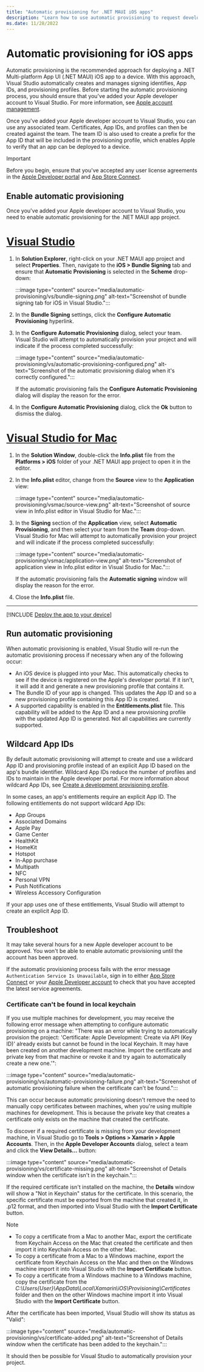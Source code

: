 ```yaml
---
title: "Automatic provisioning for .NET MAUI iOS apps"
description: "Learn how to use automatic provisioning to request development certificates and profiles for .NET MAUI iOS apps."
ms.date: 11/28/2022
---
```


# Automatic provisioning for iOS apps

Automatic provisioning is the recommended approach for deploying a .NET Multi-platform App UI (.NET MAUI) iOS app to a device. With this approach, Visual Studio automatically creates and manages signing identifies, App IDs, and provisioning profiles. Before starting the automatic provisioning process, you should ensure that you've added your Apple developer account to Visual Studio. For more information, see [Apple account management](~/ios/apple-account-management.md).

Once you've added your Apple developer account to Visual Studio, you can use any associated team. Certificates, App IDs, and profiles can then be created against the team. The team ID is also used to create a prefix for the App ID that will be included in the provisioning profile, which enables Apple to verify that an app can be deployed to a device.

> [!IMPORTANT]
> Before you begin, ensure that you've accepted any user license agreements in the [Apple Developer portal](https://developer.apple.com/account/) and [App Store Connect](https://appstoreconnect.apple.com/).

## Enable automatic provisioning

Once you've added your Apple developer account to Visual Studio, you need to enable automatic provisioning for the .NET MAUI app project.

<!-- markdownlint-disable MD025 -->
# [Visual Studio](#tab/vs)
<!-- markdownlint-enable MD025 -->

1. In **Solution Explorer**, right-click on your .NET MAUI app project and select **Properties**. Then, navigate to the **iOS > Bundle Signing** tab and ensure that **Automatic Provisioning** is selected in the **Scheme** drop-down:

    :::image type="content" source="media/automatic-provisioning/vs/bundle-signing.png" alt-text="Screenshot of bundle signing tab for iOS in Visual Studio.":::

1. In the **Bundle Signing** settings, click the **Configure Automatic Provisioning** hyperlink.

1. In the **Configure Automatic Provisioning** dialog, select your team. Visual Studio will attempt to automatically provision your project and will indicate if the process completed successfully:

    :::image type="content" source="media/automatic-provisioning/vs/automatic-provisioning-configured.png" alt-text="Screenshot of the automatic provisioning dialog when it's correctly configured.":::

    If the automatic provisioning fails the **Configure Automatic Provisioning** dialog will display the reason for the error.

1. In the **Configure Automatic Provisioning** dialog, click the **Ok** button to dismiss the dialog.

<!-- markdownlint-disable MD025 -->
# [Visual Studio for Mac](#tab/vsmac)
<!-- markdownlint-enable MD025 -->

1. In the **Solution Window**, double-click the **Info.plist** file from the **Platforms > iOS** folder of your .NET MAUI app project to open it in the editor.

1. In the **Info.plist** editor, change from the **Source** view to the **Application** view:

    :::image type="content" source="media/automatic-provisioning/vsmac/source-view.png" alt-text="Screenshot of source view in Info.plist editor in Visual Studio for Mac.":::

1. In the **Signing** section of the **Application** view, select **Automatic Provisioning**, and then select your team from the **Team** drop-down. Visual Studio for Mac will attempt to automatically provision your project and will indicate if the process completed successfully:

    :::image type="content" source="media/automatic-provisioning/vsmac/application-view.png" alt-text="Screenshot of application view in Info.plist editor in Visual Studio for Mac.":::

    If the automatic provisioning fails the **Automatic signing** window will display the reason for the error.

1. Close the **Info.plist** file.

---

[!INCLUDE [Deploy the app to your device](~/ios/includes/deploy.md)]

## Run automatic provisioning

When automatic provisioning is enabled, Visual Studio will re-run the automatic provisioning process if necessary when any of the following occur:

- An iOS device is plugged into your Mac. This automatically checks to see if the device is registered on the Apple's developer portal. If it isn't, it will add it and generate a new provisioning profile that contains it.
- The Bundle ID of your app is changed. This updates the App ID and so a new provisioning profile containing this App ID is created.
- A supported capability is enabled in the **Entitlements.plist** file. This capability will be added to the App ID and a new provisioning profile with the updated App ID is generated. Not all capabilities are currently supported. <!-- For more information on the ones that are supported, check out the [Working with Capabilities](~/ios/deploy-test/provisioning/capabilities/index.md) guide.-->

## Wildcard App IDs

By default automatic provisioning will attempt to create and use a wildcard App ID and provisioning profile instead of an explicit App ID based on the app's bundle identifier. Wildcard App IDs reduce the number of profiles and IDs to maintain in the Apple developer portal. For more information about wildcard App IDs, see [Create a development provisioning profile](manual-provisioning.md#create-a-development-provisioning-profile).

In some cases, an app's entitlements require an explicit App ID. The following entitlements do not support wildcard App IDs:

- App Groups
- Associated Domains
- Apple Pay
- Game Center
- HealthKit
- HomeKit
- Hotspot
- In-App purchase
- Multipath
- NFC
- Personal VPN
- Push Notifications
- Wireless Accessory Configuration

If your app uses one of these entitlements, Visual Studio will attempt to create an explicit App ID.

## Troubleshoot

It may take several hours for a new Apple developer account to be approved. You won't be able to enable automatic provisioning until the account has been approved.

If the automatic provisioning process fails with the error message `Authentication Service Is Unavailable`, sign in to either [App Store Connect](https://appstoreconnect.apple.com/) or your [Apple Developer account](https://appleid.apple.com/account) to check that you have accepted the latest service agreements.

### Certificate can't be found in local keychain

If you use multiple machines for development, you may receive the following error message when attempting to configure automatic provisioning on a machine: "There was an error while trying to automatically provision the project: 'Certificate: Apple Development: Create via API (Key ID)' already exists but cannot be found in the local Keychain. It may have been created on another development machine. Import the certificate and private key from that machine or revoke it and try again to automatically create a new one.'":

:::image type="content" source="media/automatic-provisioning/vs/automatic-provisioning-failure.png" alt-text="Screenshot of automatic provisioning failure when the certificate can't be found.":::

This can occur because automatic provisioning doesn't remove the need to manually copy certificates between machines, when you're using multiple machines for development. This is because the private key that creates a certificate only exists on the machine that created the certificate.

To discover if a required certificate is missing from your development machine, in Visual Studio go to **Tools > Options > Xamarin > Apple Accounts**. Then, in the **Apple Developer Accounts** dialog, select a team and click the **View Details...** button:

:::image type="content" source="media/automatic-provisioning/vs/certificate-missing.png" alt-text="Screenshot of Details window when the certificate isn't in the keychain.":::

If the required certificate isn't installed on the machine, the **Details** window will show a "Not in Keychain" status for the certificate. In this scenario, the specific certificate must be exported from the machine that created it, in .p12 format, and then imported into Visual Studio with the **Import Certificate** button.

<!-- markdownlint-disable MD032 -->
> [!NOTE]
> - To copy a certificate from a Mac to another Mac, export the certificate from Keychain Access on the Mac that created the certificate and then import it into Keychain Access on the other Mac.
> - To copy a certificate from a Mac to a Windows machine, export the certificate from Keychain Access on the Mac and then on the Windows machine import it into Visual Studio with the **Import Certificate** button.
> - To copy a certificate from a Windows machine to a Windows machine, copy the certificate from the *C:\Users\{User}\AppData\Local\Xamarin\iOS\Provisioning\Certificates* folder and then on the other Windows machine import it into Visual Studio with the **Import Certificate** button.
<!-- markdownlint-enable MD032 -->

After the certificate has been imported, Visual Studio will show its status as "Valid":

:::image type="content" source="media/automatic-provisioning/vs/certificate-added.png" alt-text="Screenshot of Details window when the certificate has been added to the keychain.":::

It should then be possible for Visual Studio to automatically provision your project.
